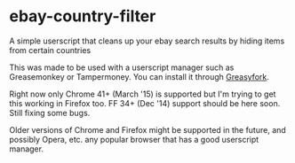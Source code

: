 # ebay-country-filter

A simple userscript that cleans up your ebay search results by hiding items from certain countries


This was made to be used with a userscript manager such as Greasemonkey or Tampermoney. You can install it through [Greasyfork](https://greasyfork.org/en/scripts/17986-ebay-country-filter).

Right now only Chrome 41+ (March '15) is supported but I'm trying to get this working in Firefox too. FF 34+ (Dec '14) support should be here soon. Still fixing some bugs. 

Older versions of Chrome and Firefox might be supported in the future, and possibly Opera, etc. any popular browser that has a good userscript manager.